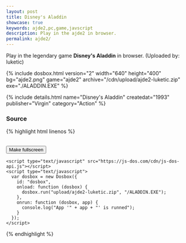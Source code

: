 ```yaml
---
layout: post
title: Disney's Aladdin
showcase: true
keywords: ajde2,pc,game,javscript
description: Play in the ajde2 in browser.
permalink: ajde2/
---
```


Play in the legendary game **Disney's Aladdin** in browser. (Uploaded by: luketic)

{% include dosbox.html version="2" width="640" height="400" bg="ajde2.png" game="ajde2" archive="/cdn/upload/ajde2-luketic.zip" exe="./ALADDIN.EXE" %}

<!--more-->

{% include details.html name="Disney's Aladdin" createdat="1993" publisher="Virgin" category="Action" %}



### Source

{% highlight html linenos %}
<!doctype html>
<html lang="en-us">
  <head>
    <meta charset="utf-8">
    <meta http-equiv="Content-Type" content="text/html; charset=utf-8">
    <title>ajde2</title>
    <style type="text/css">
      .dosbox-container { width: 800px; height: 600px; }
      .dosbox-container > .dosbox-overlay { background: url(https://js-dos.com/cdn/ajde2.png); }
    </style>
  </head>
  <body>
    <div id="dosbox"></div>
    <br/>
    <button onclick="dosbox.requestFullScreen();">Make fullscreen</button>
    
    <script type="text/javascript" src="https://js-dos.com/cdn/js-dos-api.js"></script>
    <script type="text/javascript">
      var dosbox = new Dosbox({
        id: "dosbox",
        onload: function (dosbox) {
          dosbox.run("upload/ajde2-luketic.zip", "/ALADDIN.EXE");
        },
        onrun: function (dosbox, app) {
          console.log("App '" + app + "' is runned");
        }
      });
    </script>
  </body>
</html>
{% endhighlight %}
